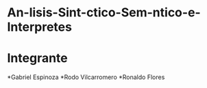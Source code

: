 # An-lisis-Sint-ctico-Sem-ntico-e-Interpretes
# Integrante 
*Gabriel Espinoza
*Rodo Vilcarromero
*Ronaldo Flores
